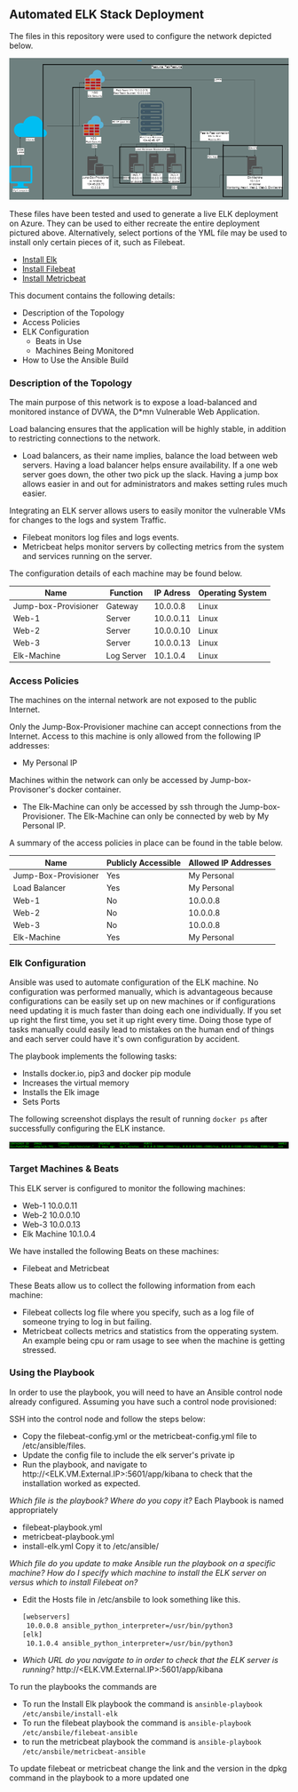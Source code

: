 ## Automated ELK Stack Deployment

The files in this repository were used to configure the network depicted below.

![](Images/Diagram.png)

These files have been tested and used to generate a live ELK deployment on Azure. They can be used to either recreate the entire deployment pictured above. Alternatively, select portions of the YML file may be used to install only certain pieces of it, such as Filebeat.

  - [Install Elk](Ansible/install-elk)
  - [Install Filebeat](Ansible/filebeat-playbook.yml)
  - [Install Metricbeat](Ansible/metricbeat-playbook)

This document contains the following details:
- Description of the Topology
- Access Policies
- ELK Configuration
  - Beats in Use
  - Machines Being Monitored
- How to Use the Ansible Build


### Description of the Topology

The main purpose of this network is to expose a load-balanced and monitored instance of DVWA, the D*mn Vulnerable Web Application.

Load balancing ensures that the application will be highly stable, in addition to restricting connections to the network.
- Load balancers, as their name implies, balance the load between web servers. Having a load balancer helps ensure availability. If a one web server goes down, the other two pick up the slack. Having a jump box allows easier in and out for administrators and makes setting rules much easier. 

Integrating an ELK server allows users to easily monitor the vulnerable VMs for changes to the logs and system Traffic.
- Filebeat monitors log files and logs events.
- Metricbeat helps monitor servers by collecting metrics from the system and services running on the server.

The configuration details of each machine may be found below.

| Name                 | Function   | IP Adress | Operating System |
|----------------------|------------|-----------|------------------|
| Jump-box-Provisioner | Gateway    | 10.0.0.8  | Linux            |
| Web-1                | Server     | 10.0.0.11 | Linux            |
| Web-2                | Server     | 10.0.0.10 | Linux            |
| Web-3                | Server     | 10.0.0.13 | Linux            |
| Elk-Machine          | Log Server | 10.1.0.4  | Linux            |
### Access Policies

The machines on the internal network are not exposed to the public Internet. 

Only the Jump-Box-Provisioner machine can accept connections from the Internet. Access to this machine is only allowed from the following IP addresses:
- My Personal IP


Machines within the network can only be accessed by Jump-box-Provisoner's docker container.
- The Elk-Machine can only be accessed by ssh through the Jump-box-Provisioner. The Elk-Machine can only be connected by web by My Personal IP.

A summary of the access policies in place can be found in the table below.

| Name                 | Publicly Accessible | Allowed IP Addresses |
|----------------------|---------------------|----------------------|
| Jump-Box-Provisioner | Yes                 | My Personal          |
| Load Balancer        | Yes                 | My Personal          |
| Web-1                | No                  | 10.0.0.8             |
| Web-2                | No                  | 10.0.0.8             |
| Web-3                | No                  | 10.0.0.8             |
| Elk-Machine          | Yes                 | My Personal          |

### Elk Configuration

Ansible was used to automate configuration of the ELK machine. No configuration was performed manually, which is advantageous because configurations can be easily set up on new machines or if configurations need updating it is much faster than doing each one individually. If you set up right the first time, you set it up right every time. Doing those type of tasks manually could easily lead to mistakes on the human end of things and each server could have it's own configuration by accident.

The playbook implements the following tasks:
-  Installs docker.io, pip3 and docker pip module
-  Increases the virtual memory
-  Installs the Elk image
-  Sets Ports

The following screenshot displays the result of running `docker ps` after successfully configuring the ELK instance.

![](Images/docker_ps_output.png)

### Target Machines & Beats
This ELK server is configured to monitor the following machines:

- Web-1 10.0.0.11
- Web-2 10.0.0.10
- Web-3 10.0.0.13
- Elk Machine 10.1.0.4

We have installed the following Beats on these machines:
- Filebeat and Metricbeat

These Beats allow us to collect the following information from each machine:
- Filebeat collects log file where you specify, such as a log file of someone trying to log in but failing.
- Metricbeat collects metrics and statistics from the opperating system. An example being cpu or ram usage to see when the machine is getting stressed.

### Using the Playbook
In order to use the playbook, you will need to have an Ansible control node already configured. Assuming you have such a control node provisioned: 

SSH into the control node and follow the steps below:
- Copy the filebeat-config.yml or the metricbeat-config.yml file to /etc/ansible/files.
- Update the config file to include the elk server's private ip
- Run the playbook, and navigate to http://<ELK.VM.External.IP>:5601/app/kibana to check that the installation worked as expected.

 _Which file is the playbook? Where do you copy it?_
 Each Playbook is named appropriately 
- filebeat-playbook.yml  
- metricbeat-playbook.yml
- install-elk.yml
Copy it to /etc/ansible/
 
_Which file do you update to make Ansible run the playbook on a specific machine? How do I specify which machine to install the ELK server on versus which to install Filebeat on?_

- Edit the Hosts file in /etc/ansbile to look something like this.
	```
	[webservers]
	 10.0.0.8 ansible_python_interpreter=/usr/bin/python3
	[elk]
	 10.1.0.4 ansible_python_interpreter=/usr/bin/python3
	```
 
- _Which URL do you navigate to in order to check that the ELK server is running?_
 http://<ELK.VM.External.IP>:5601/app/kibana

To run the playbooks the commands are

- To run the Install Elk playbook the command is `ansinble-playbook /etc/ansbile/install-elk`
- To run the filebeat playbook the command is `ansible-playbook /etc/ansbile/filebeat-ansible`
- to run the metricbeat playbook the command is `ansible-playbook /etc/ansbile/metricbeat-ansible`

To update filebeat or metricbeat change the link and the version in the dpkg command in the playbook to a more updated one
